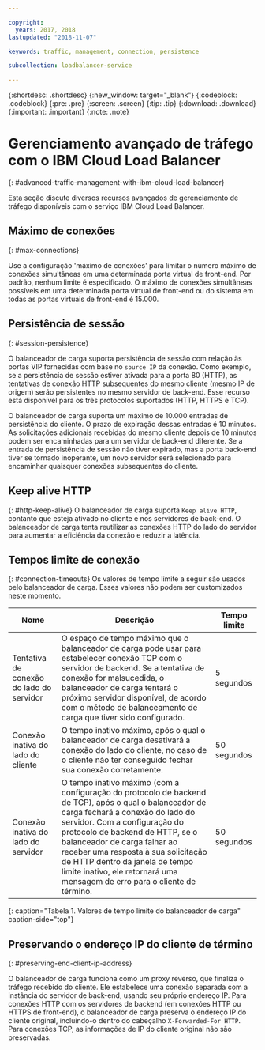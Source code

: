 ```yaml
---

copyright:
  years: 2017, 2018
lastupdated: "2018-11-07"

keywords: traffic, management, connection, persistence

subcollection: loadbalancer-service

---
```


{:shortdesc: .shortdesc}
{:new_window: target="_blank"}
{:codeblock: .codeblock}
{:pre: .pre}
{:screen: .screen}
{:tip: .tip}
{:download: .download}
{:important: .important}
{:note: .note}

# Gerenciamento avançado de tráfego com o IBM Cloud Load Balancer
{: #advanced-traffic-management-with-ibm-cloud-load-balancer}

Esta seção discute diversos recursos avançados de gerenciamento de tráfego disponíveis
com o serviço IBM Cloud Load Balancer.

## Máximo de conexões
{: #max-connections}

Use a configuração 'máximo de conexões' para limitar o número máximo de conexões simultâneas em uma determinada porta virtual de front-end. Por padrão, nenhum limite é especificado. O máximo de conexões simultâneas possíveis em uma determinada porta virtual de front-end ou do sistema em todas as portas virtuais de front-end é 15.000.  

## Persistência de sessão
{: #session-persistence}

O balanceador de carga suporta persistência de sessão com relação às portas VIP fornecidas
com base no `source IP` da conexão. Como exemplo, se a persistência de sessão estiver ativada para a porta 80 (HTTP), as tentativas de conexão HTTP subsequentes do mesmo cliente (mesmo IP de origem) serão persistentes no mesmo servidor de back-end. Esse recurso está disponível para os três protocolos suportados (HTTP, HTTPS e TCP).

O balanceador de carga suporta um máximo de 10.000 entradas de persistência do cliente. O prazo de expiração dessas entradas é 10 minutos. As solicitações adicionais recebidas do mesmo cliente depois de 10 minutos podem ser encaminhadas para um servidor de back-end diferente. Se a entrada de persistência de sessão não tiver expirado, mas a porta back-end tiver se tornado inoperante, um novo servidor será selecionado para encaminhar quaisquer conexões subsequentes do cliente.  

## Keep alive HTTP
{: #http-keep-alive}
O balanceador de carga suporta `Keep alive HTTP`, contanto que esteja ativado no cliente e nos servidores de back-end. O balanceador de carga tenta reutilizar as conexões HTTP do lado do servidor para aumentar a eficiência da conexão e reduzir a latência.

## Tempos limite de conexão
{: #connection-timeouts}
Os valores de tempo limite a seguir são usados pelo balanceador de carga. Esses valores não podem ser customizados neste momento.

| Nome | Descrição | Tempo limite |                                                                                              
| ------------------------------------------ | --------------------------------------------------- | ------------------- |
| Tentativa de conexão do lado do servidor    | O espaço de tempo máximo que o balanceador de carga pode usar para estabelecer conexão TCP com o servidor de backend. Se a tentativa de conexão for malsucedida, o balanceador de carga tentará o próximo servidor disponível, de acordo com o método de balanceamento de carga que tiver sido configurado. | 5 segundos   |
| Conexão inativa do lado do cliente  | O tempo inativo máximo, após o qual o balanceador de carga desativará a conexão do lado do cliente, no caso de o cliente não ter conseguido fechar sua conexão corretamente.| 50 segundos  |
| Conexão inativa do lado do servidor | O tempo inativo máximo (com a configuração do protocolo de backend de TCP), após o qual o balanceador de carga fechará a conexão do lado do servidor. Com a configuração do protocolo de backend de HTTP, se o balanceador de carga falhar ao receber uma resposta à sua solicitação de HTTP dentro da janela de tempo limite inativo, ele retornará uma mensagem de erro para o cliente de término.                                | 50 segundos |
{: caption="Tabela 1. Valores de tempo limite do balanceador de carga" caption-side="top"}

## Preservando o endereço IP do cliente de término
{: #preserving-end-client-ip-address}

O balanceador de carga funciona como um proxy reverso, que finaliza o tráfego recebido do cliente. Ele estabelece uma conexão separada com a instância do servidor de back-end, usando seu próprio endereço IP. Para conexões HTTP com os servidores de backend (em conexões HTTP ou HTTPS de front-end), o balanceador de carga preserva o endereço IP do cliente original, incluindo-o dentro do cabeçalho `X-Forwarded-For HTTP`. Para conexões TCP, as informações de IP do cliente original não são preservadas.
